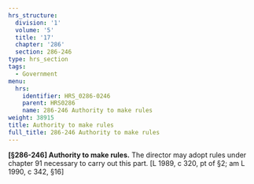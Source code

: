 ```yaml
---
hrs_structure:
  division: '1'
  volume: '5'
  title: '17'
  chapter: '286'
  section: 286-246
type: hrs_section
tags:
  - Government
menu:
  hrs:
    identifier: HRS_0286-0246
    parent: HRS0286
    name: 286-246 Authority to make rules
weight: 38915
title: Authority to make rules
full_title: 286-246 Authority to make rules
---
```

**[§286-246] Authority to make rules.** The director may adopt rules under chapter 91 necessary to carry out this part. [L 1989, c 320, pt of §2; am L 1990, c 342, §16]